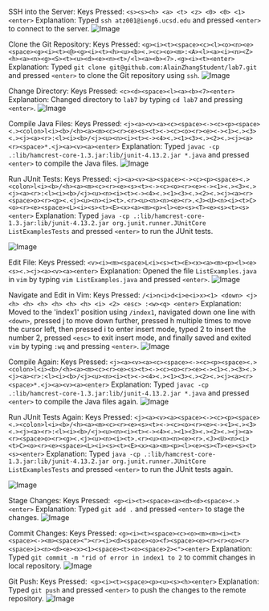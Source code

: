SSH into the Server:
Keys Pressed: ```<s><s><h> <a> <t> <z> <0> <0> <1> <enter>```
Explanation: Typed ```ssh atz001@ieng6.ucsd.edu``` and pressed ```<enter>``` to connect to the server.
![Image](https://alainzhangstudent.github.io/cse-15L-wi22/labreport4/)

Clone the Git Repository:
Keys Pressed:  ```<g><i><t><space><c><l><o><n><e><space><g><i><t><@><g><i><t><h><u><b><.><c><o><m>:<A><l><a><i><n><Z><h><a><n><g><S><t><u><d><e><n><t>/<l><a><b><7>.<g><i><t><enter>```
Explanation: Typed ```git clone git@github.com:AlainZhangStudent/lab7.git``` and pressed ```<enter>``` to clone the Git repository using ```ssh```.
![Image](https://alainzhangstudent.github.io/cse-15L-wi22/labreport4/)

Change Directory:
Keys Pressed: ```<c><d><space><l><a><b><7><enter>```
Explanation: Changed directory to ```lab7``` by typing ```cd lab7``` and pressing ```<enter>```.
![Image](https://alainzhangstudent.github.io/cse-15L-wi22/labreport4/)

Compile Java Files:
Keys Pressed: ```<j><a><v><a><c><space><-><c><p><space><.><colon>l<i><b>/<h><a><m><c><r><e><s><t><-><c><o><r><e><-><1><.><3><.><j><a><r>:<l><i><b>/<j><u><n><i><t><-><4><.><1><3><.><2><.><j><a><r><space>*.<j><a><v><a><enter>```
Explanation: Typed ```javac -cp .:lib/hamcrest-core-1.3.jar:lib/junit-4.13.2.jar *.java``` and pressed ```<enter>``` to compile the Java files.
![Image](https://alainzhangstudent.github.io/cse-15L-wi22/labreport4/)

Run JUnit Tests:
Keys Pressed: ```<j><a><v><a><space><-><c><p><space><.><colon>l<i><b>/<h><a><m><c><r><e><s><t><-><c><o><r><e><-><1><.><3><.><j><a><r>:<l><i><b>/<j><u><n><i><t><-><4><.><1><3><.><2><.><j><a><r><space>o><r><g><.<j><u><n><i><t>.<r><u><n><n><e><r>.<J><U><n><i><t>C><o><r><e><space><L><i><s><t><E><x><a><m><p><l><e><s><T><e><s><t><s><enter>```
Explanation: Typed ```java -cp .:lib/hamcrest-core-1.3.jar:lib/junit-4.13.2.jar org.junit.runner.JUnitCore ListExamplesTests``` and pressed ```<enter>``` to run the JUnit tests.

![Image](https://alainzhangstudent.github.io/cse-15L-wi22/labreport4/lab4s1.jpg)

Edit File:
Keys Pressed: ```<v><i><m><space>L<i><s><t><E><x><a><m><p><l><e><s><.><j><a><v><a><enter>```
Explanation: Opened the file ```ListExamples.java``` in ```vim``` by typing ```vim ListExamples.java``` and pressed ```<enter>```.
![Image](https://alainzhangstudent.github.io/cse-15L-wi22/labreport4/)

Navigate and Edit in Vim:
Keys Pressed: ```/<i>n<i>d<i>e<i>x><1> <down> <j> <h> <h> <h> <h> <h> <h> <i> <2> <esc> :<w><q> <enter>```
Explanation: Moved to the 'index1' position using ```/index1```, navigated down one line with ```<down>```, pressed j to move down further, pressed h multiple times to move the cursor left, then pressed i to enter insert mode, typed 2 to insert the number 2, pressed ```<esc>``` to exit insert mode, and finally saved and exited ```vim``` by typing ```:wq``` and pressing ```<enter>```.
![Image](https://alainzhangstudent.github.io/cse-15L-wi22/labreport4/)

Compile Again:
Keys Pressed: ```<j><a><v><a><c><space><-><c><p><space><.><colon>l<i><b>/<h><a><m><c><r><e><s><t><-><c><o><r><e><-><1><.><3><.><j><a><r>:<l><i><b>/<j><u><n><i><t><-><4><.><1><3><.><2><.><j><a><r><space>*.<j><a><v><a><enter>```
Explanation: Typed ```javac -cp .:lib/hamcrest-core-1.3.jar:lib/junit-4.13.2.jar *.java``` and pressed ```<enter>``` to compile the Java files again.
![Image](https://alainzhangstudent.github.io/cse-15L-wi22/labreport4/)

Run JUnit Tests Again:
Keys Pressed: ```<j><a><v><a><space><-><c><p><space><.><colon>l<i><b>/<h><a><m><c><r><e><s><t><-><c><o><r><e><-><1><.><3><.><j><a><r>:<l><i><b>/<j><u><n><i><t><-><4><.><1><3><.><2><.><j><a><r><space>o><r><g><.<j><u><n><i><t>.<r><u><n><n><e><r>.<J><U><n><i><t>C><o><r><e><space><L><i><s><t><E><x><a><m><p><l><e><s><T><e><s><t><s><enter>```
Explanation: Typed ```java -cp .:lib/hamcrest-core-1.3.jar:lib/junit-4.13.2.jar org.junit.runner.JUnitCore ListExamplesTests``` and pressed ```<enter>``` to run the JUnit tests again.

![Image](https://alainzhangstudent.github.io/cse-15L-wi22/labreport4/lab4s2.jpg)

Stage Changes:
Keys Pressed:``` <g><i><t><space><a><d><d><space><.><enter>```
Explanation: Typed ```git add .``` and pressed ```<enter>``` to stage the changes.
![Image](https://alainzhangstudent.github.io/cse-15L-wi22/labreport4/)

Commit Changes:
Keys Pressed: ```<g><i><t><space><c><o><m><m><i><t><space><-><m><space><"><r><i><d><space><o><f><space><e><r><r><o><r><space>i><n><d><e><x><1><space><t><o><space>2><"><enter>```
Explanation: Typed ```git commit -m "rid of error in index1 to 2``` to commit changes in local repository.
![Image](https://alainzhangstudent.github.io/cse-15L-wi22/labreport4/)

Git Push:
Keys Pressed:``` <g><i><t><space><p><u><s><h><enter>```
Explanation: Typed ```git push``` and pressed ```<enter>``` to push the changes to the remote repository.
![Image](https://alainzhangstudent.github.io/cse-15L-wi22/labreport4/)
